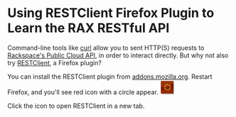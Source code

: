 # Using RESTClient Firefox Plugin to Learn the RAX RESTful API

Command-line tools like [curl][curl] allow you to sent HTTP(S) requests to [Rackspace's Public Cloud API][api], in order to interact directly.  But why not also try [RESTClient][plugin], a Firefox plugin?

You can install the RESTClient plugin from [addons.mozilla.org][plugin].  Restart Firefox, and you'll see red icon with a circle appear. ![RESTClient Icon][restclient-icon]
 
Click the icon to open RESTClient in a new tab.



[api]:http://docs.rackspace.com/ (API Docs)
[curl]:http://curl.haxx.se/ (curl.haxx.se)
[plugin]: https://addons.mozilla.org/en-us/firefox/addon/restclient/ (RestClient Plugin)
[restclient-icon]: /img/restclient-icon.png (RestClient Icon)
